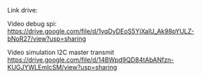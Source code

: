 Link drive:

Video debug spi:
https://drive.google.com/file/d/1yqDyDEoS5YjXalU_Ak98pYULZ-bNoR27/view?usp=sharing 

Video simulation I2C master transmit
https://drive.google.com/file/d/14BWpd9QD84tAbANfzn-KUGJYWLEmIcSM/view?usp=sharing
